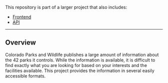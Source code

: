 This repository is part of a larger project that also includes:
* [Frontend](https://github.com/rtravitz/coparkfinder-front)
* [API](https://github.com/rtravitz/coparkfinder)

-------------------
## Overview
Colorado Parks and Wildlife publishes a large amount of information about the 42 parks it controls. While the information is available, it is difficult to find exactly what you are looking for based on your interests and the facilities available. This project provides the information in several easily accessible formats.
